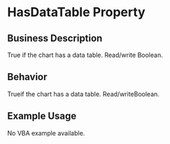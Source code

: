 # HasDataTable Property

## Business Description
True if the chart has a data table. Read/write Boolean.

## Behavior
Trueif the chart has a data table. Read/writeBoolean.

## Example Usage
No VBA example available.